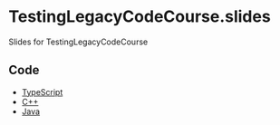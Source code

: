 # TestingLegacyCodeCourse.slides
Slides for TestingLegacyCodeCourse


## Code

* [TypeScript](https://github.com/LearnWithLlew/TestingLegacyCodeCourse.ts)
* [C++](https://github.com/LearnWithLlew/TestingLegacyCodeCourse.cpp)
* [Java](TestingLegacyCodeCourse.java)
